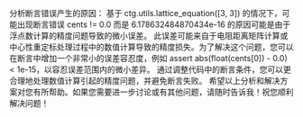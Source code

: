 
分析断言错误产生的原因：
基于 ctg.utils.lattice_equation([3, 3]) 的情况下，可能出现断言错误 cents != 0.0 而是 6.178632484870434e-16 的原因可能是由于浮点数计算的精度问题导致的微小误差。
此误差可能来自于电阻距离矩阵计算或中心性重定标处理过程中的数值计算导致的精度损失。为了解决这个问题，您可以在断言中增加一个非常小的误差容忍度，例如 assert abs(float(cents[0]) - 0.0) < 1e-15，以容忍误差范围内的微小差异。
通过调整代码中的断言条件，您可以更合理地处理数值计算引起的精度问题，并避免断言失败。
希望以上分析和解决方案对您有所帮助。如果您需要进一步讨论或有其他问题，请随时告诉我！祝您顺利解决问题！
